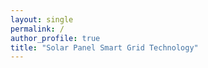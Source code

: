 ```yaml
---
layout: single
permalink: /
author_profile: true
title: "Solar Panel Smart Grid Technology"
---
```












